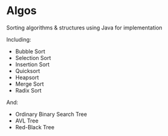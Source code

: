 # Algos
Sorting algorithms &amp; structures using Java for implementation

Including:
* Bubble Sort
* Selection Sort
* Insertion Sort
* Quicksort
* Heapsort
* Merge Sort
* Radix Sort

And: 
* Ordinary Binary Search Tree
* AVL Tree
* Red-Black Tree
